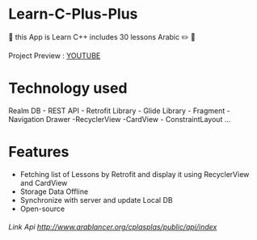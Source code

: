 # Learn-C-Plus-Plus
 :pushpin: this App is Learn C++ includes  30 lessons Arabic :pencil2:  :ledger:

Project Preview : [YOUTUBE](https://www.youtube.com/watch?v=hFIcjOp1ASc&feature=youtu.be) 

 # Technology used
  Realm DB - REST API - Retrofit Library - Glide Library - Fragment - Navigation Drawer -RecyclerView -CardView - ConstraintLayout
  ...
 
 # Features
 * Fetching list of Lessons by Retrofit and display it using RecyclerView and CardView 
 * Storage Data Offline 
 * Synchronize with server and update Local DB
 * Open-source
 
 ###### Link Api http://www.arablancer.org/cplasplas/public/api/index

